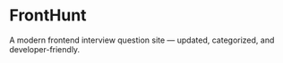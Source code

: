 # FrontHunt
A modern frontend interview question site — updated, categorized, and developer-friendly.
